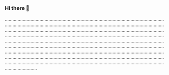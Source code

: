 ### Hi there 👋

.....................................................................................................................................................................................................................................................................................................................................................................................................................................................................................................................................................................................................................................................................................................................................................................................................................................................................................................................................................................................................................................................................................................................................................................................